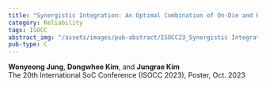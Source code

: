 ```yaml
---
title: "Synergistic Integration: An Optimal Combination of On-Die and Rank-Level ECC for Enhanced Reliability"
category: Reliability
tags: ISOCC
abstract_img: "/assets/images/pub-abstract/ISOCC23_Synergistic Integration.png"
pub-type: C
---
```


**Wonyeong Jung**, **Dongwhee Kim**, and **Jungrae Kim** <br>
The 20th International SoC Conference (ISOCC 2023), Poster, Oct. 2023
